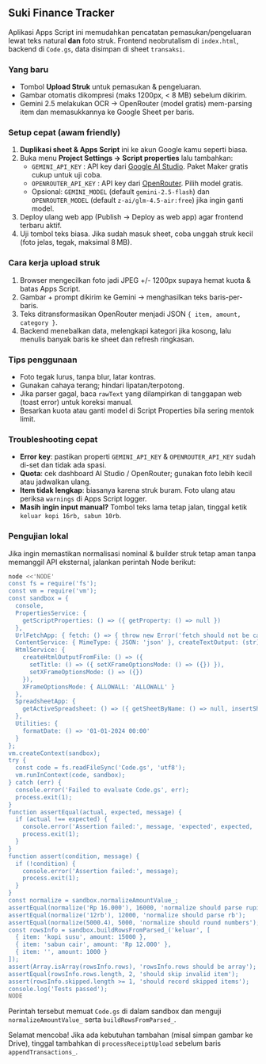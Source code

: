 ## Suki Finance Tracker

Aplikasi Apps Script ini memudahkan pencatatan pemasukan/pengeluaran lewat teks natural **dan** foto struk. Frontend neobrutalism di `index.html`, backend di `Code.gs`, data disimpan di sheet `transaksi`.

### Yang baru
- Tombol **Upload Struk** untuk pemasukan & pengeluaran.
- Gambar otomatis dikompresi (maks 1200px, < 8 MB) sebelum dikirim.
- Gemini 2.5 melakukan OCR -> OpenRouter (model gratis) mem-parsing item dan memasukkannya ke Google Sheet per baris.

### Setup cepat (awam friendly)
1. **Duplikasi sheet & Apps Script** ini ke akun Google kamu seperti biasa.
2. Buka menu **Project Settings → Script properties** lalu tambahkan:
   - `GEMINI_API_KEY` : API key dari [Google AI Studio](https://aistudio.google.com/). Paket Maker gratis cukup untuk uji coba.
   - `OPENROUTER_API_KEY` : API key dari [OpenRouter](https://openrouter.ai/). Pilih model gratis.
   - Opsional: `GEMINI_MODEL` (default `gemini-2.5-flash`) dan `OPENROUTER_MODEL` (default `z-ai/glm-4.5-air:free`) jika ingin ganti model.
3. Deploy ulang web app (Publish -> Deploy as web app) agar frontend terbaru aktif.
4. Uji tombol teks biasa. Jika sudah masuk sheet, coba unggah struk kecil (foto jelas, tegak, maksimal 8 MB).

### Cara kerja upload struk
1. Browser mengecilkan foto jadi JPEG +/- 1200px supaya hemat kuota & batas Apps Script.
2. Gambar + prompt dikirim ke Gemini -> menghasilkan teks baris-per-baris.
3. Teks ditransformasikan OpenRouter menjadi JSON `{ item, amount, category }`.
4. Backend menebalkan data, melengkapi kategori jika kosong, lalu menulis banyak baris ke sheet dan refresh ringkasan.

### Tips penggunaan
- Foto tegak lurus, tanpa blur, latar kontras.
- Gunakan cahaya terang; hindari lipatan/terpotong.
- Jika parser gagal, baca `rawText` yang dilampirkan di tanggapan web (toast error) untuk koreksi manual.
- Besarkan kuota atau ganti model di Script Properties bila sering mentok limit.

### Troubleshooting cepat
- **Error key**: pastikan properti `GEMINI_API_KEY` & `OPENROUTER_API_KEY` sudah di-set dan tidak ada spasi.
- **Quota**: cek dashboard AI Studio / OpenRouter; gunakan foto lebih kecil atau jadwalkan ulang.
- **Item tidak lengkap**: biasanya karena struk buram. Foto ulang atau periksa `warnings` di Apps Script logger.
- **Masih ingin input manual?** Tombol teks lama tetap jalan, tinggal ketik `keluar kopi 16rb, sabun 10rb`.

### Pengujian lokal
Jika ingin memastikan normalisasi nominal & builder struk tetap aman tanpa memanggil API eksternal, jalankan perintah Node berikut:

```bash
node <<'NODE'
const fs = require('fs');
const vm = require('vm');
const sandbox = {
  console,
  PropertiesService: {
    getScriptProperties: () => ({ getProperty: () => null })
  },
  UrlFetchApp: { fetch: () => { throw new Error('fetch should not be called during tests'); } },
  ContentService: { MimeType: { JSON: 'json' }, createTextOutput: (str) => ({ setMimeType: () => ({}) }) },
  HtmlService: {
    createHtmlOutputFromFile: () => ({
      setTitle: () => ({ setXFrameOptionsMode: () => ({}) }),
      setXFrameOptionsMode: () => ({})
    }),
    XFrameOptionsMode: { ALLOWALL: 'ALLOWALL' }
  },
  SpreadsheetApp: {
    getActiveSpreadsheet: () => ({ getSheetByName: () => null, insertSheet: () => ({}) })
  },
  Utilities: {
    formatDate: () => '01-01-2024 00:00'
  }
};
vm.createContext(sandbox);
try {
  const code = fs.readFileSync('Code.gs', 'utf8');
  vm.runInContext(code, sandbox);
} catch (err) {
  console.error('Failed to evaluate Code.gs', err);
  process.exit(1);
}
function assertEqual(actual, expected, message) {
  if (actual !== expected) {
    console.error('Assertion failed:', message, 'expected', expected, 'got', actual);
    process.exit(1);
  }
}
function assert(condition, message) {
  if (!condition) {
    console.error('Assertion failed:', message);
    process.exit(1);
  }
}
const normalize = sandbox.normalizeAmountValue_;
assertEqual(normalize('Rp 16.000'), 16000, 'normalize should parse rupiah string');
assertEqual(normalize('12rb'), 12000, 'normalize should parse rb');
assertEqual(normalize(5000.4), 5000, 'normalize should round numbers');
const rowsInfo = sandbox.buildRowsFromParsed_('keluar', [
  { item: 'kopi susu', amount: 15000 },
  { item: 'sabun cair', amount: 'Rp 12.000' },
  { item: '', amount: 1000 }
]);
assert(Array.isArray(rowsInfo.rows), 'rowsInfo.rows should be array');
assertEqual(rowsInfo.rows.length, 2, 'should skip invalid item');
assert(rowsInfo.skipped.length >= 1, 'should record skipped items');
console.log('Tests passed');
NODE
```
Perintah tersebut memuat `Code.gs` di dalam sandbox dan menguji `normalizeAmountValue_` serta `buildRowsFromParsed_`.

Selamat mencoba! Jika ada kebutuhan tambahan (misal simpan gambar ke Drive), tinggal tambahkan di `processReceiptUpload` sebelum baris `appendTransactions_`.
